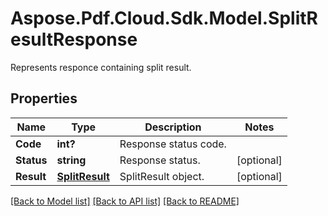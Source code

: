 ﻿# Aspose.Pdf.Cloud.Sdk.Model.SplitResultResponse
Represents responce containing split result.

## Properties

Name | Type | Description | Notes
------------ | ------------- | ------------- | -------------
**Code** | **int?** | Response status code. | 
**Status** | **string** | Response status. | [optional] 
**Result** | [**SplitResult**](SplitResult.md) | SplitResult object. | [optional] 

[[Back to Model list]](../README.md#documentation-for-models) [[Back to API list]](../README.md#documentation-for-api-endpoints) [[Back to README]](../README.md)

